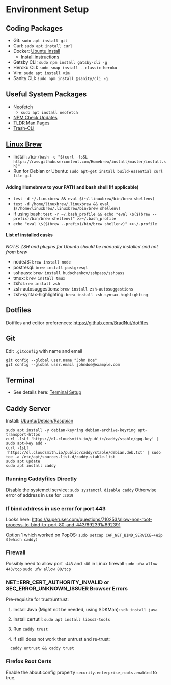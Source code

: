 # Environment Setup

## Coding Packages

- Git: `sudo apt install git`
- Curl: `sudo apt install curl`
- Docker: [Ubuntu Install](https://docs.docker.com/engine/install/ubuntu/#prerequisites)
  - [Install instructions](../master/linux/Docker-Setup.md)
- Gatsby CLI: `sudo npm install gatsby-cli -g`
- Heroku CLI: `sudo snap install --classic heroku`
- Vim: `sudo apt install vim`
- Sanity CLI: `sudo npm install @sanity/cli -g`

## Useful System Packages

- [Neofetch](https://github.com/dylanaraps/neofetch)
  - `sudo apt install neofetch`
- [NPM Check Updates](https://www.npmjs.com/package/npm-check-updates)
- [TLDR Man Pages](https://tldr.sh/)
- [Trash-CLI](https://www.npmjs.com/package/trash-cli)

## [Linux Brew](https://docs.brew.sh/Homebrew-on-Linux)

- Install: `/bin/bash -c "$(curl -fsSL https://raw.githubusercontent.com/Homebrew/install/master/install.sh)"`
- Run for Debian or Ubuntu: `sudo apt-get install build-essential curl file git`

#### Adding Homebrew to your PATH and bash shell (If applicable)

- `test -d ~/.linuxbrew && eval $(~/.linuxbrew/bin/brew shellenv)`
- `test -d /home/linuxbrew/.linuxbrew && eval $(/home/linuxbrew/.linuxbrew/bin/brew shellenv)`
- If using bash: `test -r ~/.bash_profile && echo "eval \$($(brew --prefix)/bin/brew shellenv)" >>~/.bash_profile`
- `echo "eval \$($(brew --prefix)/bin/brew shellenv)" >>~/.profile`

#### List of installed casks

_NOTE: ZSH and plugins for Ubuntu should be manually installed and not from brew_

- nodeJS: `brew install node`
- postresql: `brew install postgresql`
- sshpass: `brew install hudochenkov/sshpass/sshpass`
- tmux: `brew install tmux`
- zsh: `brew install zsh`
- zsh-autosuggestions: `brew install zsh-autosuggestions`
- zsh-syntax-highlighting: `brew install zsh-syntax-highlighting`

## Dotfiles

Dotfiles and editor preferences: https://github.com/BradNut/dotfiles

## Git

Edit `.gitconfig` with name and email

```
git config --global user.name "John Doe"
git config --global user.email johndoe@example.com
```

## Terminal

- See details here: [Terminal Setup](../environment/Terminal.md)

## Caddy Server

Install: [Ubuntu/Debian/Raspbian](https://caddyserver.com/docs/install#debian-ubuntu-raspbian)

```
sudo apt install -y debian-keyring debian-archive-keyring apt-transport-https
curl -1sLf 'https://dl.cloudsmith.io/public/caddy/stable/gpg.key' | sudo apt-key add -
curl -1sLf 'https://dl.cloudsmith.io/public/caddy/stable/debian.deb.txt' | sudo tee -a /etc/apt/sources.list.d/caddy-stable.list
sudo apt update
sudo apt install caddy
```

### Running Caddyfiles Directly

Disable the systemctl service: `sudo systemctl disable caddy`
Otherwise error of address in use for `:2019`

### If bind address in use error for port 443

Looks here: https://superuser.com/questions/710253/allow-non-root-process-to-bind-to-port-80-and-443/892391#892391

Option 1 which worked on PopOS: `sudo setcap CAP_NET_BIND_SERVICE=+eip $(which caddy)`

### Firewall

Possibly need to allow port `:443` and `:80` in Linux firewall
`sudo ufw allow 443/tcp`
`sudo ufw allow 80/tcp`

### NET::ERR_CERT_AUTHORITY_INVALID or SEC_ERROR_UNKNOWN_ISSUER Browser Errors

Pre-requisite for trust/untrust:

1. Install Java (Might not be needed, using SDKMan): `sdk install java`
2. Install certutil: `sudo apt install libss3-tools`

3. Run `caddy trust`
4. If still does not work then untrust and re-trust:

```
  caddy untrust && caddy trust
```

### Firefox Root Certs

Enable the about:config property `security.enterprise_roots.enabled` to true.

